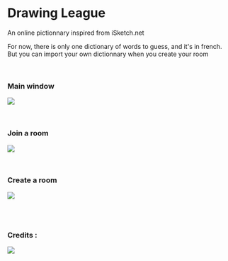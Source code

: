 <h1>Drawing League</h1>
<p>An online pictionnary inspired from iSketch.net</p>
<p>For now, there is only one dictionary of words to guess, and it's in french. But you can import your own dictionnary when you create your room</p>

<br/><h3>Main window</h3>
<img src="http://i.imgur.com/WJq5IS9.png"/>

<br/><h3>Join a room</h3>
<img src="http://i.imgur.com/qQAX9kG.png"/>

<br/><h3>Create a room</h3>
<img src="http://i.imgur.com/O7xOi7L.png"/>

<br/><br/><h3>Credits :</h3>
<img src="http://i.imgur.com/0LoCmqZ.png"/>
